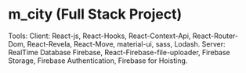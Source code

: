 # m_city (Full Stack Project)
Tools:
Client: React-js, React-Hooks, React-Context-Api, React-Router-Dom, React-Revela, React-Move, material-ui, sass, Lodash.
Server: RealTime Database Firebase, React-Firebase-file-uploader, Firebase Storage, Firebase Authentication, Firebase for Hoisting.
